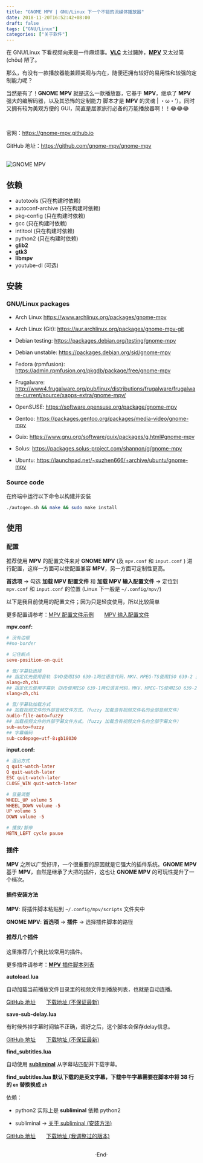 ```yaml
---
title: "GNOME MPV | GNU/Linux 下一个不错的流媒体播放器"
date: 2018-11-20T16:52:42+08:00
draft: false
tags: ["GNU/Linux"]
categories: ["关于软件"]
---
```

<!-- 
<img src="" alt="" >
<span class="spoiler" ></span>
 -->

在 GNU/Linux 下看视频向来是一件麻烦事。[**VLC**](https://www.videolan.org/index.zh.html) 太过臃肿，[**MPV**](https://mpv.io/) 又太过简 (chǒu) 陋了。

那么，有没有一款播放器能兼顾美观与内在，随便还拥有较好的易用性和较强的定制能力呢？

当然是有了！**GNOME MPV** 就是这么一款播放器，它基于 **MPV**，继承了 **MPV** 强大的编解码器，以及其恐怖的定制能力 <span class="spoiler" >脚本才是 **MPV** 的灵魂 | ・ω・’）</span>。同时又拥有较为美观方便的 GUI，简直是居家旅行必备的万能播放器啊！！😂😂😂

<!-- more -->

<br>

官网：<https://gnome-mpv.github.io>

GitHub 地址：<https://github.com/gnome-mpv/gnome-mpv>

<br>

<img src="https://mogeko.github.io/blog-images/029/gnome_mpv.png" alt="GNOME MPV" >

## 依赖

- autotools (只在构建时依赖)
- autoconf-archive (只在构建时依赖)
- pkg-config (只在构建时依赖)
- gcc (只在构建时依赖)
- intltool (只在构建时依赖)
- python2 (只在构建时依赖)
- **glib2**
- **gtk3**
- **libmpv**
- youtube-dl (可选)

## 安装

### GNU/Linux packages

- Arch Linux <https://www.archlinux.org/packages/gnome-mpv>


- Arch Linux (Git): <https://aur.archlinux.org/packages/gnome-mpv-git>
- Debian testing: <https://packages.debian.org/testing/gnome-mpv>
- Debian unstable: <https://packages.debian.org/sid/gnome-mpv>
- Fedora (rpmfusion): <https://admin.rpmfusion.org/pkgdb/package/free/gnome-mpv>
- Frugalware: <http://www4.frugalware.org/pub/linux/distributions/frugalware/frugalware-current/source/xapps-extra/gnome-mpv/>
- OpenSUSE: <https://software.opensuse.org/package/gnome-mpv>
- Gentoo: <https://packages.gentoo.org/packages/media-video/gnome-mpv>
- Guix: <https://www.gnu.org/software/guix/packages/g.html#gnome-mpv>
- Solus: <https://packages.solus-project.com/shannon/g/gnome-mpv>
- Ubuntu: <https://launchpad.net/~xuzhen666/+archive/ubuntu/gnome-mpv>

### Source code

在终端中运行以下命令以构建并安装

```bash
./autogen.sh && make && sudo make install
```

## 使用

### 配置

推荐使用 **MPV** 的配置文件来对 **GNOME MPV** (及 `mpv.conf` 和 `input.conf` ) 进行配置，这样一方面可以使配置兼容 **MPV**，另一方面可定制性更高。

**首选项**  -> 勾选 **加载 MPV 配置文件** 和 **加载 MPV 输入配置文件** -> 定位到  `mpv.conf` 和 `input.conf` 的位置 (Linux 下一般是 `~/.config/mpv/`)

以下是我目前使用的配置文件；因为只是轻度使用，所以比较简单

更多配置请参考：[MPV 配置文件示例](https://github.com/mpv-player/mpv/blob/master/etc/mpv.conf)&emsp;&emsp;[MPV 输入配置文件](https://github.com/mpv-player/mpv/blob/master/etc/input.conf)

**mpv.conf:**

```conf
# 没有边框
##no-border

# 记住断点
seve-position-on-quit

# 音/字幕轨选择
## 指定优先使用音轨（DVD使用ISO 639-1两位语言代码，MKV、MPEG-TS使用ISO 639-2 三位语言代码）
alang=zh,chi
## 指定优先使用字幕轨（DVD使用ISO 639-1两位语言代码，MKV、MPEG-TS使用ISO 639-2 三位语言代码）
slang=zh,chi

# 音/字幕轨加载方式
## 加载视频文件的外部音频文件方式。（fuzzy 加载含有视频文件名的全部音频文件）
audio-file-auto=fuzzy
## 加载视频文件的外部字幕文件方式。（fuzzy 加载含有视频文件名的全部字幕文件）
sub-auto=fuzzy
## 字幕编码
sub-codepage=utf-8:gb18030
```

**input.conf:**

```conf
# 退出方式
q quit-watch-later
Q quit-watch-later
ESC quit-watch-later
CLOSE_WIN quit-watch-later

# 音量调整
WHEEL_UP volume 5
WHEEL_DOWN volume -5
UP volume 5
DOWN volume -5

# 播放/暂停
MBTN_LEFT cycle pause
```

### 插件

**MPV** 之所以广受好评，一个很重要的原因就是它强大的插件系统。**GNOME MPV** 基于 **MPV**，自然是继承了大把的插件，这也让 **GNOME MPV** 的可玩性提升了一个档次。

#### 插件安装方法

**MPV**: 将插件脚本粘贴到 `~/.config/mpv/scripts` 文件夹中

**GNOME MPV**: **首选项** -> **插件** -> 选择插件脚本的路径

#### 推荐几个插件

这里推荐几个我比较常用的插件。

更多插件请参考：[**MPV** 插件脚本列表](https://github.com/mpv-player/mpv/wiki/User-Scripts)

**autoload.lua**

自动加载当前播放文件目录里的视频文件到播放列表，也就是自动连播。

[GitHub 地址](https://github.com/mpv-player/mpv/blob/master/TOOLS/lua/autoload.lua)&emsp;&emsp;[下载地址 (不保证最新)](https://github.com/Mogeko/Blog/releases/download/029/autoload.lua)

**save-sub-delay.lua**

有时候外挂字幕时间轴不正确，调好之后，这个脚本会保存delay信息。

[GitHub 地址](https://github.com/zc62/mpv-scripts/blob/master/save-sub-delay.lua)&emsp;&emsp;[下载地址 (不保证最新)](https://github.com/Mogeko/Blog/releases/download/029/save-sub-delay.lua)

**find_subtitles.lua**

自动使用 [**subliminal**](https://github.com/Diaoul/subliminal) 从字幕站匹配并下载字幕。

**find_subtitles.lua 默认下载的是英文字幕，下载中午字幕需要在脚本中将 38 行的 `en` 替换换成 `zh`**

依赖：

- python2 <span class="spoiler" >实际上是 **subliminal** 依赖 python2</span>

- subliminal -> [关于 subliminal (安装方法)](https://mogeko.github.io/2018/030)

[GitHub 地址](https://github.com/directorscut82/find_subtitles/blob/master/find_subtitles.lua)&emsp;&emsp;[下载地址 (我调整过的版本)](https://github.com/Mogeko/Blog/releases/download/029/find_subtitles.lua)





<br>

<center>  ·End·  </center>
